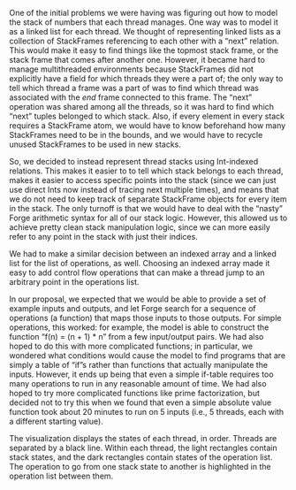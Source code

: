 One of the initial problems we were having was figuring out how to model the stack of numbers that each thread manages. One way was to model it as a linked list for each thread. We thought of representing linked lists as a collection of StackFrames referencing to each other with a “next” relation. This would make it easy to find things like the topmost stack frame, or the stack frame that comes after another one. However, it became hard to manage multithreaded environments because StackFrames did not explicitly have a field for which threads they were a part of; the only way to tell which thread a frame was a part of was to find which thread was associated with the *end* frame connected to this frame. The “next” operation was shared among all the threads, so it was hard to find which “next” tuples belonged to which stack. Also, if every element in every stack requires a StackFrame atom, we would have to know beforehand how many StackFrames need to be in the bounds, and we would have to recycle unused StackFrames to be used in new stacks.

So, we decided to instead represent thread stacks using Int-indexed relations. This makes it easier to to tell which stack belongs to each thread, makes it easier to access specific points into the stack (since we can just use direct Ints now instead of tracing next multiple times), and means that we do not need to keep track of separate StackFrame objects for every item in the stack. The only turnoff is that we would have to deal with the “nasty” Forge arithmetic syntax for all of our stack logic. However, this allowed us to achieve pretty clean stack manipulation logic, since we can more easily refer to any point in the stack with just their indices.

We had to make a similar decision between an indexed array and a linked list for the list of operations, as well. Choosing an indexed array made it easy to add control flow operations that can make a thread jump to an arbitrary point in the operations list.

In our proposal, we expected that we would be able to provide a set of example inputs and outputs, and let Forge search for a sequence of operations (a function) that maps those inputs to those outputs. For simple operations, this worked: for example, the model is able to construct the function “f(n) = (n + 1) * n” from a few input/output pairs. We had also hoped to do this with more complicated functions; in particular, we wondered what conditions would cause the model to find programs that are simply a table of “if”s rather than functions that actually manipulate the inputs. However, it ends up being that even a simple if-table requires too many operations to run in any reasonable amount of time. We had also hoped to try more complicated functions like prime factorization, but decided not to try this when we found that even a simple absolute value function took about 20 minutes to run on 5 inputs (i.e., 5 threads, each with a different starting value).

The visualization displays the states of each thread, in order. Threads are separated by a black line. Within each thread, the light rectangles contain stack states, and the dark rectangles contain states of the operation list. The operation to go from one stack state to another is highlighted in the operation list between them.
